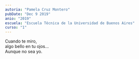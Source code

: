 ```yaml
---
autoria: "Pamela Cruz Montero"
pubDate: "Dec 9 2019"
anio: "2019"
escuela: "Escuela Técnica de la Universidad de Buenos Aires"
curso: "1"
---
```


Cuando te miro,\
algo bello en tu ojos…\
Aunque no sea yo.
